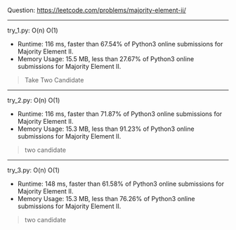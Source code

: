 Question: https://leetcode.com/problems/majority-element-ii/

---

try_1.py: O(n) O(1)

* Runtime: 116 ms, faster than 67.54% of Python3 online submissions for Majority Element II.
* Memory Usage: 15.5 MB, less than 27.67% of Python3 online submissions for Majority Element II.

> Take Two Candidate

---

try_2.py: O(n) O(1)

* Runtime: 116 ms, faster than 71.87% of Python3 online submissions for Majority Element II.
* Memory Usage: 15.3 MB, less than 91.23% of Python3 online submissions for Majority Element II.

> two candidate

---

try_3.py: O(n) O(1)

* Runtime: 148 ms, faster than 61.58% of Python3 online submissions for Majority Element II.
* Memory Usage: 15.3 MB, less than 76.26% of Python3 online submissions for Majority Element II.

> two candidate
